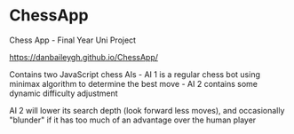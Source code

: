 # ChessApp
Chess App - Final Year Uni Project

https://danbaileygh.github.io/ChessApp/

Contains two JavaScript chess AIs - AI 1 is a regular chess bot using minimax algorithm to determine the best move - AI 2 contains some dynamic difficulty adjustment

AI 2 will lower its search depth (look forward less moves), and occasionally "blunder" if it has too much of an advantage over the human player
